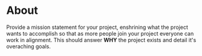 # About

Provide a mission statement for your project, enshrining
what the project wants to accomplish so that as more people join your project
everyone can work in alignment. 
This should answer **WHY** the project exists and detail it's overaching goals.
